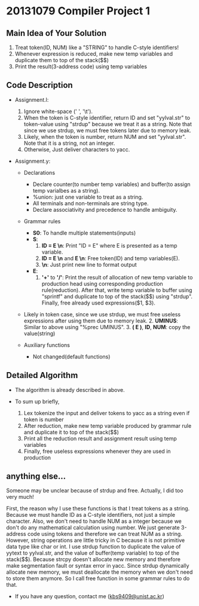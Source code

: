 # 20131079 Compiler Project 1

## Main Idea of Your Solution
1. Treat token(ID, NUM) like a "STRING" to handle C-style identifiers!
2. Whenever expression is reduced, make new temp variables and duplicate them to top of the stack($$)
3. Print the result(3-address code) using temp variables

## Code Description
* Assignment.l:
  1. Ignore white-space (' ', '\t').
  2. When the token is C-style identifier, return ID and set "yylval.str" to token-value using "strdup" because we treat it as a string. Note that since we use strdup, we must free tokens later due to memory leak.
  3. Likely, when the token is number, return NUM and set "yylval.str". Note that it is a string, not an integer.
  4. Otherwise, Just deliver characters to yacc.

* Assignment.y:
  - Declarations
	+ Declare counter(to number temp variables) and buffer(to assign temp varialbes as a string).
	+ %union: just one variable to treat as a string.
	+ All terminals and non-terminals are string type.
	+ Declare associativity and precedence to handle ambiguity.

  - Grammar rules
	+ **S0**: To handle multiple statements(inputs)
	+ **S**:
	  1. **ID = E \n**: Print "ID = E" where E is presented as a temp variable.
	  2. **ID = E \n** and **E \n**: Free token(ID) and temp variables(E).
	  3. **\n**: Just print new line to format output
	+ **E**:
	  1. **'+'** to **'/'**: Print the result of allocation of new temp variable to production head using corresponding production rule(reduction). After that, write temp variable to buffer using "sprintf" and duplicate to top of the stack($$) using "strdup". Finally, free already used expressions($1, $3).
  - Likely in token case, since we use strdup, we must free useless expressions after using them due to memory leak.
	  2. **UMINUS**: Similar to above using "%prec UMINUS".
	  3. **( E )**, **ID**, **NUM**: copy the value(string)

  - Auxiliary functions
    + Not changed(default functions)

## Detailed Algorithm
* The algorithm is already described in above.

* To sum up briefly,
  1. Lex tokenize the input and deliver tokens to yacc as a string even if token is number
  2. After reduction, make new temp variable produced by grammar rule and duplicate it to top of the stack($$)
  3. Print all the reduction result and assignment result using temp variables
  4. Finally, free useless expressions whenever they are used in production

## anything else...
Someone may be unclear because of strdup and free.
Actually, I did too very much!

First, the reason why I use these functions is that I treat tokens as a string.
Because we must handle ID as a C-style identifiers, not just a simple character.
Also, we don't need to handle NUM as a integer because we don't do any mathematical calculation using number.
We just generate 3-address code using tokens and therefore we can treat NUM as a string.
However, string operations are little tricky in C because it is not primitive data type like char or int.
I use strdup function to duplicate the value of yytext to yylval.str, and the value of buffer(temp variable) to top of the stack($$).
Because strcpy doesn't allocate new memory and therefore make segmentation fault or syntax error in yacc.
Since strdup dynamically allocate new memory, we must deallocate the memory when we don't need to store them anymore.
So I call free function in some grammar rules to do that.

* If you have any question, contact me (kbs9409@unist.ac.kr)
